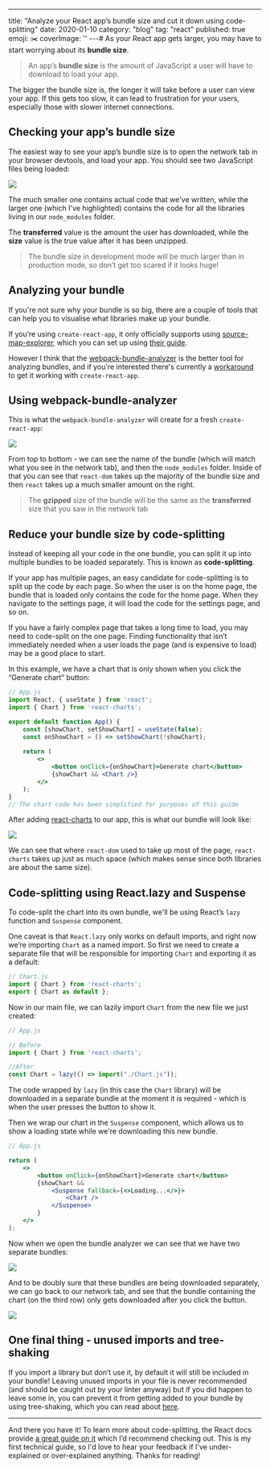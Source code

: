 ---
title: "Analyze your React app’s bundle size and cut it down using code-splitting"
date: 2020-01-10
category: "blog"
tag: "react"
published: true
emoji: ✂️
coverImage: ''
---# 
As your React app gets larger, you may have to start worrying about its **bundle size**. 

> An app’s **bundle size** is the amount of JavaScript a user will have to download to load your app.

The bigger the bundle size is, the longer it will take before a user can view your app. If this gets too slow, it can lead to frustration for your users, especially those with slower internet connections.

## Checking your app’s bundle size

The easiest way to see your app’s bundle size is to open the network tab in your browser devtools, and load your app. You should see two JavaScript files being loaded:

![](initial_network_tab.png)

The much smaller one contains actual code that we've written, while the larger one (which I've highlighted) contains the code for all the libraries living in our `node_modules` folder. 

The **transferred** value is the amount the user has downloaded, while the **size** value is the true value after it has been unzipped. 

> The bundle size in development mode will be much larger than in production mode, so don’t get too scared if it looks huge!

## Analyzing your bundle

If you're not sure why your bundle is so big, there are a couple of tools that can help you to visualise what libraries make up your bundle.

If you’re using `create-react-app`, it only officially supports using [source-map-explorer](https://www.npmjs.com/package/source-map-explorer), which you can set up using [their guide](https://create-react-app.dev/docs/analyzing-the-bundle-size/).

However I think that the [webpack-bundle-analyzer](https://www.npmjs.com/package/webpack-bundle-analyzer) is the better tool for analyzing bundles, and if you're interested there's currently a [workaround](https://medium.com/@romanonthego/webpack-bundle-analyzer-for-create-react-app-9aebb0d01084) to get it working with `create-react-app`.

## Using webpack-bundle-analyzer

This is what the `webpack-bundle-analyzer` will create for a fresh `create-react-app`:

![](initial_react_dom.png)

From top to bottom - we can see the name of the bundle (which will match what you see in the network tab), and then the `node_modules` folder. Inside of that you can see that `react-dom` takes up the majority of the bundle size and then `react` takes up a much smaller amount on the right.

> The **gzipped** size of the bundle will be the same as the **transferred** size that you saw in the network tab

## Reduce your bundle size by code-splitting

Instead of keeping all your code in the one bundle, you can split it up into multiple bundles to be loaded separately. This is known as **code-splitting**.

If your app has multiple pages, an easy candidate for code-splitting is to split up the code by each page. So when the user is on the home page, the bundle that is loaded only contains the code for the home page. When they navigate to the settings page, it will load the code for the settings page, and so on.

If you have a fairly complex page that takes a long time to load, you may need to code-split on the one page. Finding functionality that isn’t immediately needed when a user loads the page (and is expensive to load) may be a good place to start. 

In this example, we have a chart that is only shown when you click the “Generate chart” button:

```jsx
// App.js
import React, { useState } from 'react';
import { Chart } from 'react-charts';

export default function App() {
    const [showChart, setShowChart] = useState(false);
    const onShowChart = () => setShowChart(!showChart);
    
    return (
        <>
            <button onClick={onShowChart}>Generate chart</button>
            {showChart && <Chart />}
        </>
    );
}
// The chart code has been simplified for purposes of this guide
```

After adding [react-charts](https://www.npmjs.com/package/react-charts) to our app, this is what our bundle will look like: 

![](adding_charts.png)

We can see that where `react-dom` used to take up most of the page, `react-charts` takes up just as much space (which makes sense since both libraries are about the same size).

## Code-splitting using React.lazy and Suspense

To code-split the chart into its own bundle, we'll be using React’s  `lazy` function and `Suspense` component.

One caveat is that `React.lazy` only works on default imports, and right now we’re importing `Chart` as a named import. So first we need to create a separate file that will be responsible for importing `Chart` and exporting it as a default:

```jsx
// Chart.js
import { Chart } from 'react-charts';
export { Chart as default };
```
 
Now in our main file, we can lazily import `Chart` from the new file we just created:
```jsx
// App.js

// Before
import { Chart } from 'react-charts';

//After
const Chart = lazy(() => import("./Chart.js"));
```

The code wrapped by `lazy` (in this case the `Chart` library) will be downloaded in a separate bundle at the moment it is required - which is when the user presses the button to show it.

Then we wrap our chart in the `Suspense` component, which allows us to show a loading state while we're downloading this new bundle.
```jsx
// App.js 

return (
    <>
        <button onClick={onShowChart}>Generate chart</button>
        {showChart && 
            <Suspense fallback={<>Loading...</>}>
                <Chart />
            </Suspense>
        }
    </>
);
```

Now when we open the bundle analyzer we can see that we have two separate bundles:

![](splitting_charts.png)

And to be doubly sure that these bundles are being downloaded separately, we can go back to our network tab, and see that the bundle containing the chart (on the third row) only gets downloaded after you click the button.

![](splitting_network_tab.png)

## One final thing - unused imports and tree-shaking

If you import a library but don’t use it, by default it will still be included in your bundle! Leaving unused imports in your file is never recommended (and should be caught out by your linter anyway) but if you did happen to leave some in, you can prevent it from getting added to your bundle by using tree-shaking, which you can read about [here](https://webpack.js.org/guides/tree-shaking/).

----------

And there you have it! To learn more about code-splitting, the React docs provide [a great guide on it](https://reactjs.org/docs/code-splitting.html) which I’d recommend checking out. This is my first technical guide, so I'd love to hear your feedback if I've under-explained or over-explained anything. Thanks for reading!
